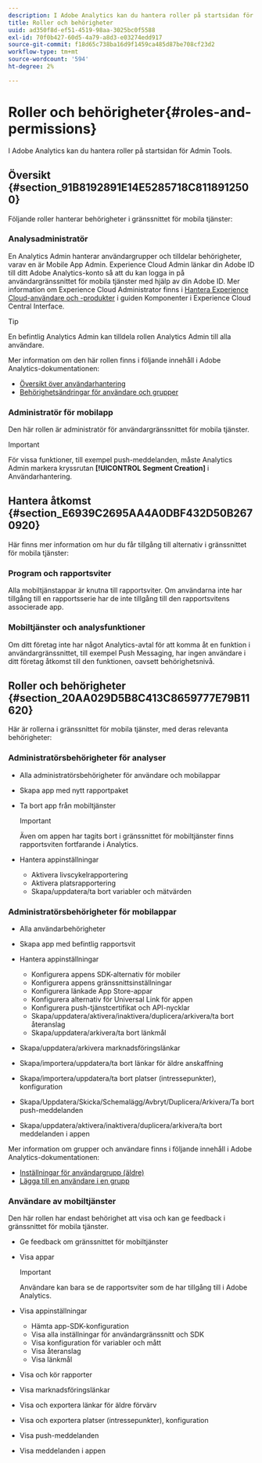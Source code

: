 ```yaml
---
description: I Adobe Analytics kan du hantera roller på startsidan för Admin Tools.
title: Roller och behörigheter
uuid: ad350f8d-ef51-4519-98aa-3025bc0f5588
exl-id: 70f0b427-60d5-4a79-a8d3-e03274edd917
source-git-commit: f18d65c738ba16d9f1459ca485d87be708cf23d2
workflow-type: tm+mt
source-wordcount: '594'
ht-degree: 2%

---
```


# Roller och behörigheter{#roles-and-permissions}

I Adobe Analytics kan du hantera roller på startsidan för Admin Tools.

## Översikt {#section_91B8192891E14E5285718C8118912500}

Följande roller hanterar behörigheter i gränssnittet för mobila tjänster:

### Analysadministratör

En Analytics Admin hanterar användargrupper och tilldelar behörigheter, varav en är Mobile App Admin. Experience Cloud Admin länkar din Adobe ID till ditt Adobe Analytics-konto så att du kan logga in på användargränssnittet för mobila tjänster med hjälp av din Adobe ID. Mer information om Experience Cloud Administrator finns i [Hantera Experience Cloud-användare och -produkter](https://experienceleague.adobe.com/docs/core-services/interface/administration/admin-getting-started.html) i guiden Komponenter i Experience Cloud Central Interface.

>[!TIP]
>
>En befintlig Analytics Admin kan tilldela rollen Analytics Admin till alla användare.

Mer information om den här rollen finns i följande innehåll i Adobe Analytics-dokumentationen:

* [Översikt över användarhantering](https://experienceleague.adobe.com/docs/analytics/admin/user-product-management/user-management/users.html)
* [Behörighetsändringar för användare och grupper](https://experienceleague.adobe.com/docs/analytics/admin/user-product-management/user-management/permissions-changes.html)

### Administratör för mobilapp

Den här rollen är administratör för användargränssnittet för mobila tjänster.

>[!IMPORTANT]
>
>För vissa funktioner, till exempel push-meddelanden, måste Analytics Admin markera kryssrutan **[!UICONTROL Segment Creation]** i Användarhantering.

## Hantera åtkomst {#section_E6939C2695AA4A0DBF432D50B2670920}

Här finns mer information om hur du får tillgång till alternativ i gränssnittet för mobila tjänster:

### Program och rapportsviter

Alla mobiltjänstappar är knutna till rapportsviter. Om användarna inte har tillgång till en rapportsserie har de inte tillgång till den rapportsvitens associerade app.

### Mobiltjänster och analysfunktioner

Om ditt företag inte har något Analytics-avtal för att komma åt en funktion i användargränssnittet, till exempel Push Messaging, har ingen användare i ditt företag åtkomst till den funktionen, oavsett behörighetsnivå.

## Roller och behörigheter {#section_20AA029D5B8C413C8659777E79B11620}

Här är rollerna i gränssnittet för mobila tjänster, med deras relevanta behörigheter:

### Administratörsbehörigheter för analyser

* Alla administratörsbehörigheter för användare och mobilappar
* Skapa app med nytt rapportpaket
* Ta bort app från mobiltjänster

   >[!IMPORTANT]
   >
   >Även om appen har tagits bort i gränssnittet för mobiltjänster finns rapportsviten fortfarande i Analytics.

* Hantera appinställningar

   * Aktivera livscykelrapportering
   * Aktivera platsrapportering
   * Skapa/uppdatera/ta bort variabler och mätvärden

### Administratörsbehörigheter för mobilappar

* Alla användarbehörigheter
* Skapa app med befintlig rapportsvit
* Hantera appinställningar

   * Konfigurera appens SDK-alternativ för mobiler
   * Konfigurera appens gränssnittsinställningar
   * Konfigurera länkade App Store-appar
   * Konfigurera alternativ för Universal Link för appen
   * Konfigurera push-tjänstcertifikat och API-nycklar
   * Skapa/uppdatera/aktivera/inaktivera/duplicera/arkivera/ta bort återanslag
   * Skapa/uppdatera/arkivera/ta bort länkmål

* Skapa/uppdatera/arkivera marknadsföringslänkar
* Skapa/importera/uppdatera/ta bort länkar för äldre anskaffning
* Skapa/importera/uppdatera/ta bort platser (intressepunkter), konfiguration
* Skapa/Uppdatera/Skicka/Schemalägg/Avbryt/Duplicera/Arkivera/Ta bort push-meddelanden
* Skapa/uppdatera/aktivera/inaktivera/duplicera/arkivera/ta bort meddelanden i appen

Mer information om grupper och användare finns i följande innehåll i Adobe Analytics-dokumentationen:

* [Inställningar för användargrupp (äldre)](https://experienceleague.adobe.com/docs/analytics/admin/user-product-management/user-groups/groups.html)
* [Lägga till en användare i en grupp](https://experienceleague.adobe.com/docs/analytics/admin/user-product-management/user-management/t-add-user-to-group.html)

### Användare av mobiltjänster

Den här rollen har endast behörighet att visa och kan ge feedback i gränssnittet för mobila tjänster.

* Ge feedback om gränssnittet för mobiltjänster
* Visa appar

   >[!IMPORTANT]
   >
   >Användare kan bara se de rapportsviter som de har tillgång till i Adobe Analytics.

* Visa appinställningar

   * Hämta app-SDK-konfiguration
   * Visa alla inställningar för användargränssnitt och SDK
   * Visa konfiguration för variabler och mått
   * Visa återanslag
   * Visa länkmål

* Visa och kör rapporter
* Visa marknadsföringslänkar
* Visa och exportera länkar för äldre förvärv
* Visa och exportera platser (intressepunkter), konfiguration
* Visa push-meddelanden
* Visa meddelanden i appen
